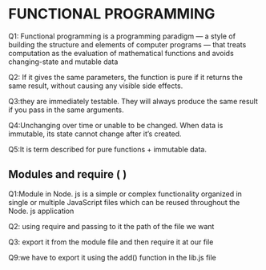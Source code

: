 #  FUNCTIONAL PROGRAMMING



Q1: Functional programming is a programming paradigm — a style of building the structure and elements of computer programs — that treats computation as the evaluation of mathematical functions and avoids changing-state and mutable data

Q2: If it gives the same parameters, the function is pure if it returns the same result, without causing any visible side effects.

Q3:they are immediately testable. They will always produce the same result if you pass in the same arguments.

Q4:Unchanging over time or unable to be changed. When data is immutable, its state cannot change after it’s created.

Q5:It is term described for pure functions + immutable data.

## Modules and require ( )

Q1:Module in Node. js is a simple or complex functionality organized in single or multiple JavaScript files which can be reused throughout the Node. js application

Q2:  using require and passing to it the path of the file we want

Q3: export it from the module file and then require it at our file

Q9:we have to export it using the add() function in the lib.js file






